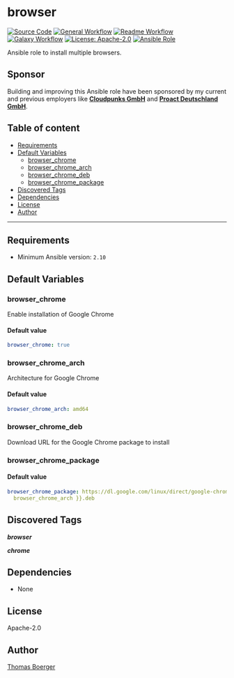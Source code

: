# browser

[![Source Code](https://img.shields.io/badge/github-source%20code-blue?logo=github&logoColor=white)](https://github.com/rolehippie/browser)
[![General Workflow](https://github.com/rolehippie/browser/actions/workflows/general.yml/badge.svg)](https://github.com/rolehippie/browser/actions/workflows/general.yml)
[![Readme Workflow](https://github.com/rolehippie/browser/actions/workflows/docs.yml/badge.svg)](https://github.com/rolehippie/browser/actions/workflows/docs.yml)
[![Galaxy Workflow](https://github.com/rolehippie/browser/actions/workflows/galaxy.yml/badge.svg)](https://github.com/rolehippie/browser/actions/workflows/galaxy.yml)
[![License: Apache-2.0](https://img.shields.io/github/license/rolehippie/browser)](https://github.com/rolehippie/browser/blob/master/LICENSE)
[![Ansible Role](https://img.shields.io/badge/role-rolehippie.browser-blue)](https://galaxy.ansible.com/rolehippie/browser)

Ansible role to install multiple browsers.

## Sponsor

Building and improving this Ansible role have been sponsored by my current and previous employers like **[Cloudpunks GmbH](https://cloudpunks.de)** and **[Proact Deutschland GmbH](https://www.proact.eu)**.

## Table of content

- [Requirements](#requirements)
- [Default Variables](#default-variables)
  - [browser_chrome](#browser_chrome)
  - [browser_chrome_arch](#browser_chrome_arch)
  - [browser_chrome_deb](#browser_chrome_deb)
  - [browser_chrome_package](#browser_chrome_package)
- [Discovered Tags](#discovered-tags)
- [Dependencies](#dependencies)
- [License](#license)
- [Author](#author)

---

## Requirements

- Minimum Ansible version: `2.10`

## Default Variables

### browser_chrome

Enable installation of Google Chrome

#### Default value

```YAML
browser_chrome: true
```

### browser_chrome_arch

Architecture for Google Chrome

#### Default value

```YAML
browser_chrome_arch: amd64
```

### browser_chrome_deb

Download URL for the Google Chrome package to install

### browser_chrome_package

#### Default value

```YAML
browser_chrome_package: https://dl.google.com/linux/direct/google-chrome-stable_current_{{
  browser_chrome_arch }}.deb
```

## Discovered Tags

**_browser_**

**_chrome_**


## Dependencies

- None

## License

Apache-2.0

## Author

[Thomas Boerger](https://github.com/tboerger)
